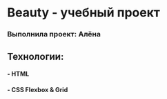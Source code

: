 # Beauty - yчебный проект
### Выполнила проект: Алёна

## Технологии:
#### - HTML
#### - CSS Flexbox & Grid
 
